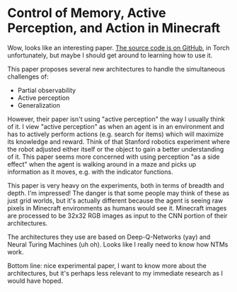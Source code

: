 # Control of Memory, Active Perception, and Action in Minecraft

Wow, looks like an interesting paper. [The source code is on GitHub][1], in
Torch unfortunately, but maybe I should get around to learning how to use it.

This paper proposes several new architectures to handle the simultaneous
challenges of:

- Partial observability
- Active perception
- Generalization

However, their paper isn't using "active perception" the way I usually think of
it. I view "active perception" as when an agent is in an environment and has to
actively perform actions (e.g. search for items) which will maximize its
knowledge and reward. Think of that Stanford robotics experiment where the robot
adjusted either itself or the object to gain a better understanding of it. This
paper seems more concerned with using perception "as a side effect" when the
agent is walking around in a maze and picks up information as it moves, e.g.
with the indicator functions.

This paper is very heavy on the experiments, both in terms of breadth and depth.
I'm impressed! The danger is that some people may think of these as just grid
worlds, but it's actually different because the agent is seeing raw pixels in
Minecraft environments as humans would see it. Minecraft images are processed to
be 32x32 RGB images as input to the CNN portion of their architectures.

The architectures they use are based on Deep-Q-Networks (yay) and Neural Turing
Machines (uh oh). Looks like I really need to know how NTMs work.

Bottom line: nice experimental paper, I want to know more about the
architectures, but it's perhaps less relevant to my immediate research as I
would have hoped.

[1]:https://github.com/junhyukoh/icml2016-minecraft
